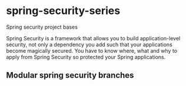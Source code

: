 # spring-security-series
Spring security project bases 

Spring Security is a framework that allows you to build application-level security, not only a dependency you add such that your applications become magically secured. You have to know where, what and why to apply from Spring Security so protected your Spring applications.

## Modular spring security branches 
